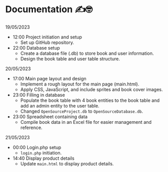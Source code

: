 # Documentation ✍️🤓

19/05/2023

- 12:00 Project initiation and setup
    - Set up GitHub repository.
- 22:00 Database setup
    - Create a database file (.db) to store book and user information.
    - Design the book table and user table structure.


20/05/2023

- 17:00 Main page layout and design
    - Implement a rough layout for the main page (main.html).
    - Apply CSS, JavaScript, and include sprites and book cover images.
- 23:00 Filling in database
    - Populate the book table with 4 book entities to the book table and add an admin entity to the user table.
    - Changed `OpenSourceProject.db` to `OpenSourceDatabase.db`.
- 23:00 Spreadsheet containing data
    - Compile book data in an Excel file for easier management and reference.

21/05/2023

- 00:00 Login.php setup
    - `login.php` initiation.
- 14:40 Display product details
    - Update `main.html` to display product details.
